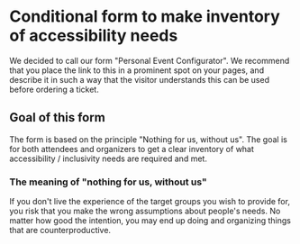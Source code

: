 # Conditional form to make inventory of accessibility needs
We decided to call our form "Personal Event Configurator". We recommend that you place the link to this in a prominent spot on your pages, and describe it in such a way that the visitor understands this can be used before ordering a ticket.
## Goal of this form
The form is based on the principle "Nothing for us, without us". The goal is for both attendees and organizers to get a clear inventory of what accessibility / inclusivity needs are required and met.
### The meaning of "nothing for us, without us"
If you don't live the experience of the target groups you wish to provide for, you risk that you make the wrong assumptions about people's needs. No matter how good the intention, you may end up doing and organizing things that are counterproductive.
